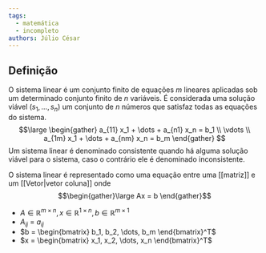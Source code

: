 ```yaml
---
tags:
  - matemática
  - incompleto
authors: Júlio César
---
```

## Definição

O sistema linear é um conjunto finito de equações $m$ lineares aplicadas sob um determinado conjunto finito de $n$ variáveis. É considerada uma solução viável $(s_1, \dots, s_n)$ um conjunto de $n$ números que satisfaz todas as equações do sistema.
$$\large
\begin{gather}
a_{11} x_1 + \dots + a_{n1} x_n = b_1
\\ \vdots
\\ a_{1m} x_1 + \dots + a_{nm} x_n = b_m
\end{gather}
$$
Um sistema linear é denominado consistente quando há alguma solução viável para o sistema, caso o contrário ele é denominado inconsistente.

O sistema linear é representado como uma equação entre uma [[matriz]] e um [[Vetor|vetor coluna]] onde
$$\begin{gather}\large  Ax = b
\end{gather}$$
- $A \in \mathbb{R}^{m \times n}, x \in \mathbb{R}^{1 \times n}, b \in \mathbb{R}^{m \times 1}$
- $A_{ij}$ = $a_{ij}$
- $b = \begin{bmatrix} b_1, b_2, \dots, b_m \end{bmatrix}^T$ 
- $x = \begin{bmatrix} x_1, x_2, \dots, x_n \end{bmatrix}^T$ 